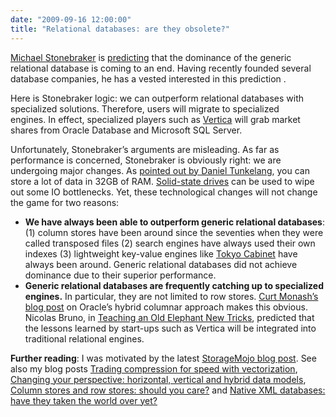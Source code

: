 ```yaml
---
date: "2009-09-16 12:00:00"
title: "Relational databases: are they obsolete?"
---
```




[Michael Stonebraker](https://en.wikipedia.org/wiki/Michael_Stonebraker) is [predicting](http://storagemojo.com/2009/09/14/rdbms-going-like-mainframes/) that the dominance of the generic relational database is coming to an end. Having recently founded several database companies, he has a vested interested in this prediction .

Here is Stonebraker logic: we can outperform relational databases with specialized solutions. Therefore, users will migrate to specialized engines. In effect, specialized players such as [Vertica](http://www.vertica.com/) will grab market shares from Oracle Database and Microsoft SQL Server.

Unfortunately, Stonebraker&rsquo;s arguments are misleading. As far as performance is concerned, Stonebraker is obviously right: we are undergoing major changes. As [pointed out by Daniel Tunkelang](http://thenoisychannel.com/2009/08/29/free-as-in-freebase), you can store a lot of data in 32GB of RAM. [Solid-state drives](/lemire/blog/2008/02/02/random-write-performance-in-solid-state-drives/) can be used to wipe out some IO bottlenecks. Yet, these technological changes will not change the game for two reasons:

- __We have always been able to outperform generic relational databases__: (1) column stores have been around since the seventies when they were called transposed files (2) search engines have always used their own indexes (3) lightweight key-value engines like [Tokyo Cabinet](http://1978th.net/tokyocabinet/) have always been around. Generic relational databases did not achieve dominance due to their superior performance.
- __Generic relational databases are frequently catching up to specialized engines.__ In particular, they are not limited to row stores. [Curt Monash&rsquo;s blog post](http://www.dbms2.com/2009/09/03/oracle-11g-exadata-hybrid-columnar-compression/) on Oracle&rsquo;s hybrid columnar approach makes this obvious. Nicolas Bruno, in [Teaching an Old Elephant New Tricks](http://research.microsoft.com/apps/pubs/default.aspx?id=74156), predicted that the lessons learned by start-ups such as Vertica will be integrated into traditional relational engines.


__Further reading__: I was motivated by the latest [StorageMojo blog post](http://storagemojo.com/2009/09/14/rdbms-going-like-mainframes/). See also my blog posts [Trading compression for speed with vectorization](/lemire/blog/2009/08/28/trading-compression-for-speed-with-vectorization/), [Changing your perspective: horizontal, vertical and hybrid data models](/lemire/blog/2009/09/04/changing-your-perspective-horizontal-vertical-and-hybrid-data-models/), [Column stores and row stores: should you care?](/lemire/blog/2009/07/03/column-stores-and-row-stores-should-you-care/) and [Native XML databases: have they taken the world over yet?](/lemire/blog/2008/12/04/native-xml-databases-have-they-taken-the-world-over-yet/)

